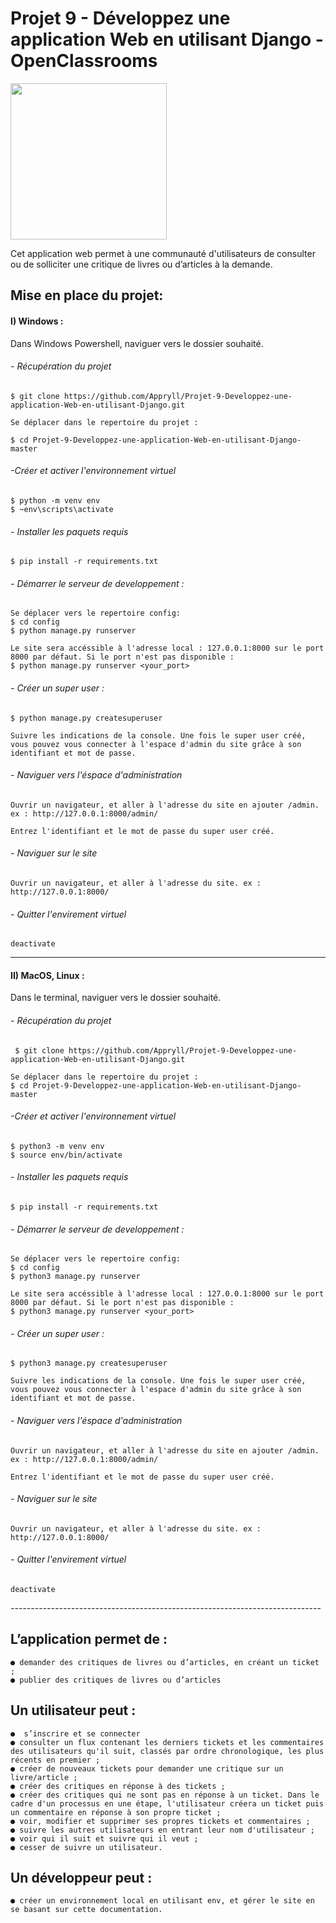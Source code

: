 # Projet 9 - Développez une application Web en utilisant Django - OpenClassrooms

<img src="media/img/LogoLITReview.png" widht="250" height="250">

Cet application web permet à une communauté d'utilisateurs de consulter ou de solliciter une critique de livres ou d’articles à la demande.

## Mise en place du projet: 

#### I) Windows :
Dans Windows Powershell, naviguer vers le dossier souhaité.

###### - Récupération du projet

    $ git clone https://github.com/Appryll/Projet-9-Developpez-une-application-Web-en-utilisant-Django.git

    Se déplacer dans le repertoire du projet :

    $ cd Projet-9-Developpez-une-application-Web-en-utilisant-Django-master

###### -Créer et activer l'environnement virtuel 
    $ python -m venv env 
    $ ~env\scripts\activate
    
###### - Installer les paquets requis
    $ pip install -r requirements.txt

###### - Démarrer le serveur de developpement :
    Se déplacer vers le repertoire config: 
    $ cd config
    $ python manage.py runserver

    Le site sera accéssible à l'adresse local : 127.0.0.1:8000 sur le port 8000 par défaut. Si le port n'est pas disponible :
    $ python manage.py runserver <your_port>

###### - Créer un super user :
    $ python manage.py createsuperuser
    
    Suivre les indications de la console. Une fois le super user créé, vous pouvez vous connecter à l'espace d'admin du site grâce à son identifiant et mot de passe.

###### - Naviguer vers l'éspace d'administration
    Ouvrir un navigateur, et aller à l'adresse du site en ajouter /admin. ex : http://127.0.0.1:8000/admin/

    Entrez l'identifiant et le mot de passe du super user créé.

###### - Naviguer sur le site
    Ouvrir un navigateur, et aller à l'adresse du site. ex : http://127.0.0.1:8000/

###### - Quitter l'envirement virtuel
    deactivate

-----
#### II) MacOS, Linux :
Dans le terminal, naviguer vers le dossier souhaité.

###### - Récupération du projet
     $ git clone https://github.com/Appryll/Projet-9-Developpez-une-application-Web-en-utilisant-Django.git

    Se déplacer dans le repertoire du projet :
    $ cd Projet-9-Developpez-une-application-Web-en-utilisant-Django-master

###### -Créer et activer l'environnement virtuel
    $ python3 -m venv env 
    $ source env/bin/activate
    
###### - Installer les paquets requis
    $ pip install -r requirements.txt

###### - Démarrer le serveur de developpement :
    Se déplacer vers le repertoire config: 
    $ cd config
    $ python3 manage.py runserver

    Le site sera accéssible à l'adresse local : 127.0.0.1:8000 sur le port 8000 par défaut. Si le port n'est pas disponible :
    $ python3 manage.py runserver <your_port>

###### - Créer un super user :
    $ python3 manage.py createsuperuser
    
    Suivre les indications de la console. Une fois le super user créé, vous pouvez vous connecter à l'espace d'admin du site grâce à son identifiant et mot de passe.

###### - Naviguer vers l'éspace d'administration
    Ouvrir un navigateur, et aller à l'adresse du site en ajouter /admin. ex : http://127.0.0.1:8000/admin/

    Entrez l'identifiant et le mot de passe du super user créé.

###### - Naviguer sur le site
    Ouvrir un navigateur, et aller à l'adresse du site. ex : http://127.0.0.1:8000/

###### - Quitter l'envirement virtuel
    deactivate
 
-*-*-*-*-*-*-*-*-*-*-*-*-*-*-*-*-*-*-*-*-*-*-*-*-*-*-*-*-*-*-*-*-*-*-*-*-*-*-*-*-*-*-*-*-*-*-*-*-*-*-*-*-*-*-*-*-*-*-*-*-*-*-*-*-*-*-*-*-*-*-*-*-*-*-*-*-

## L’application permet de :
    ● demander des critiques de livres ou d’articles, en créant un ticket ;
    ● publier des critiques de livres ou d’articles

## Un utilisateur peut :
    ●  s’inscrire et se connecter
    ● consulter un flux contenant les derniers tickets et les commentaires des utilisateurs qu'il suit, classés par ordre chronologique, les plus récents en premier ;
    ● créer de nouveaux tickets pour demander une critique sur un livre/article ;
    ● créer des critiques en réponse à des tickets ;
    ● créer des critiques qui ne sont pas en réponse à un ticket. Dans le cadre d'un processus en une étape, l'utilisateur créera un ticket puis un commentaire en réponse à son propre ticket ;
    ● voir, modifier et supprimer ses propres tickets et commentaires ;
    ● suivre les autres utilisateurs en entrant leur nom d'utilisateur ;
    ● voir qui il suit et suivre qui il veut ;
    ● cesser de suivre un utilisateur.

## Un développeur peut :
    ● créer un environnement local en utilisant env, et gérer le site en se basant sur cette documentation.